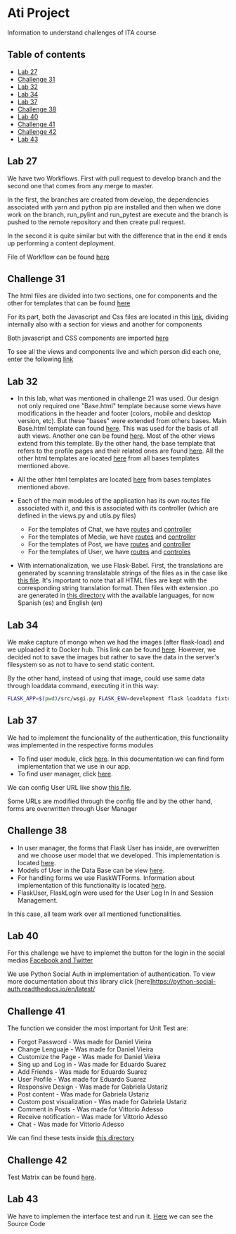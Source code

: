 # Ati Project

Information to understand challenges of ITA course

## Table of contents

- [Lab 27](#lab-27)
- [Challenge 31](#lab-31)
- [Lab 32](#lab-32)
- [Lab 34](#lab-34)
- [Lab 37](#lab-37)
- [Challenge 38](#lab-38)
- [Lab 40](#lab-40)
- [Challenge 41](#lab-41)
- [Challenge 42](#lab-42)
- [Lab 43](#lab-43)

## Lab 27 <a name="lab-27"></a>

We have two Workflows. First with pull request to develop branch and the second one that comes from any merge to master.

In the first, the branches are created from develop, the dependencies associated with yarn and python pip are installed and then when we done work on the branch, run_pylint and run_pytest are execute and the branch is pushed to the remote repository and then create pull request.

In the second it is quite similar but with the difference that in the end it ends up performing a content deployment.

File of Workflow can be found [here](/.github/workflows/dev.yaml)

## Challenge 31 <a name="lab-31"></a>

The html files are divided into two sections, one for components and the other for templates that can be found [here](src/templates)

For its part, both the Javascript and Css files are located in this [link](/src/frontend/static_src), dividing internally also with a section for views and another for components

Both javascript and CSS components are imported [here](/src/templates/user/auth/base.html)

To see all the views and components live and which person did each one, enter the following [link](https://ati.vittorioadesso.com/showroom/)

## Lab 32 <a name="lab-32"></a>

  - In this lab, what was mentioned in challenge 21 was used. Our design not only required one "Base.html" template because some views have modifications in the header and footer (colors, mobile and desktop version, etc). But these "bases" were extended from others bases. Main Base.html template can found [here](/src/templates/user/auth/base.html). This was used for the basis of all auth views. Another one can be found [here](/src/templates/base.html). Most of the other views extend from this template. By the other hand, the base template that refers to the profile pages and their related ones are found [here](/src/templates/user/base.html). All the other html templates are located [here](/src/templates) from all bases templates mentioned above.
  
  - All the other html templates are located [here](/src/templates) from bases templates mentioned above.
  
  - Each of the main modules of the application has its own routes file associated with it, and this is associated with its controller (which are defined in the views.py and utils.py files)
    - For the templates of Chat, we have [routes](/src/backend/apps/chat/urls.py) and [controller](/src/backend/apps/chat)
    - For the templates of Media, we have [routes](/src/backend/apps/media/urls.py) and [controller](/src/backend/apps/media)
    - For the templates of Post, we have [routes](/src/backend/apps/posts/urls.py) and [controller](/src/backend/apps/posts)
    - For the templates of User, we have [routes](/src/backend/apps/user/urls.py) and [controles](/src/backend/apps/user)
    
  - With internationalization, we use Flask-Babel. First, the translations are generated by scanning translatable strings of the files as in the case like [this file](https://docs.ati.vittorioadesso.com/_modules/backend.html#init_app). It's important to note that all HTML files are kept with the corresponding string translation format. Then files with extension .po are generated in [this directory](/src/translations) with the available languages, for now Spanish (es) and English (en)

## Lab 34 <a name="lab-34"></a>

We make capture of mongo when we had the images (after flask-load) and we uploaded it to Docker hub. This link can be found [here](https://hub.docker.com/repository/docker/danielviei/mongo_with_images). However, we decided not to save the images but rather to save the data in the server's filesystem so as not to have to send static content.

By the other hand, instead of using that image, could use same data through loaddata command, executing it in this way:
```bash
FLASK_APP=$(pwd)/src/wsgi.py FLASK_ENV=development flask loaddata fixtures
```

## Lab 37 <a name="lab-37"></a>
  
  We had to implement the funcionality of the authentication, this functionality was implemented in the respective forms modules
  - To find user module, click [here](https://docs.ati.vittorioadesso.com/backend.apps.user.html). In this documentation we can find form implementation that we use in our app.
  - To find user manager, click [here](https://docs.ati.vittorioadesso.com/config.html). 

We can config User URL like show [this file](https://docs.ati.vittorioadesso.com/backend.html?highlight=user_mana#module-backend.user_manager).

Some URLs are modified through the config file and by the other hand, forms are overwritten through User Manager

## Challenge 38 <a name="lab-38"></a>

  - In user manager, the forms that Flask User has inside, are overwritten and we choose user model that we developed. This implementation is located [here](/src/backend/user_manager.py).
  - Models of User in the Data Base can be view [here](/src/backend/apps/user/models.py).
  - For handling forms we use FlaskWTForms. Information about implementation of this functionality is located [here](/src/backend/apps/user/forms.py).
  - FlaskUser, FlaskLogIn were used for the User Log In In and Session Management.

  In this case, all team work over all mentioned functionalities.

## Lab 40 <a name="lab-40"></a>

For this challenge we have to implemet the button for the login in the social medias [Facebook and Twitter](https://docs.ati.vittorioadesso.com/backend.html?highlight=backend%20blueprints#module-backend.blueprints)

We use Python Social Auth in implementation of authentication. To view more documentation about this library click [here]https://python-social-auth.readthedocs.io/en/latest/

## Challenge 41 <a name="lab-41"></a>

The function we consider the most important for Unit Test are:
- Forgot Password             - Was made for Daniel Vieira
- Change Lenguaje             - Was made for Daniel Vieira
- Customize the Page          - Was made for Daniel Vieira
- Sing up and Log in          - Was made for Eduardo Suarez
- Add Friends                 - Was made for Eduardo Suarez
- User Profile                - Was made for Eduardo Suarez
- Responsive Design           - Was made for Gabriela Ustariz
- Post content                - Was made for Gabriela Ustariz
- Custom post visualization   - Was made for Gabriela Ustariz
- Comment in Posts            - Was made for Vittorio Adesso
- Receive notification        - Was made for Vittorio Adesso
- Chat                        - Was made for Vittorio Adesso

We can find these tests inside [this directory](/src/tests)

## Challenge 42 <a name="lab-42"></a>

Test Matrix can be found [here](https://docs.google.com/spreadsheets/d/1Ermx7M64E05hreIxlhLd61TE2-j0jpRK/edit#gid=1492136221). 

## Lab 43 <a name="lab-43"></a>

We have to implemen the interface test and run it. [Here](https://docs.ati.vittorioadesso.com/tests.html?highlight=selenium#module-tests.test_selenium) we can see the Source Code
